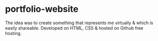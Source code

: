 # portfolio-website
The idea was to create something that represents me virtually &amp; which is easily shareable. Developed on HTML, CSS &amp; hosted on Github free hosting.
